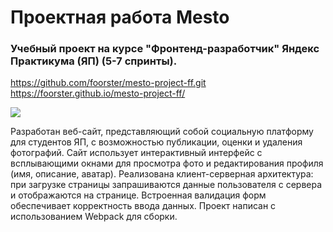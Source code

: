 # Проектная работа Mesto
### Учебный проект на курсе "Фронтенд-разработчик" Яндекс Практикума (ЯП) (5-7 спринты).
https://github.com/foorster/mesto-project-ff.git
https://foorster.github.io/mesto-project-ff/

<img src="https://picloud.cc/images/c5b01c3edf8bb4999b321ff3226ee6b2.gif">

Разработан веб-сайт, представляющий собой социальную платформу для студентов ЯП, с возможностью публикации, оценки и удаления фотографий. Сайт использует интерактивный интерфейс с всплывающими окнами для просмотра фото и редактирования профиля (имя, описание, аватар). Реализована клиент-серверная архитектура: при загрузке страницы запрашиваются данные пользователя с сервера и отображаются на странице. Встроенная валидация форм обеспечивает корректность ввода данных. Проект написан с использованием Webpack для сборки.

